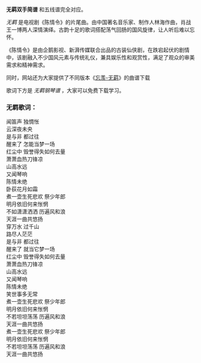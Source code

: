 

**无羁双手简谱** 和五线谱完全对应。

_无羁_ 是电视剧《陈情令》的片尾曲。由中国著名音乐家、制作人林海作曲，肖战王一博两人深情演绎。古韵十足的歌词搭配荡气回肠的国风旋律，让人听后难以忘怀。

《陈情令》是由企鹅影视、新湃传媒联合出品的古装仙侠剧，在跌宕起伏的剧情中，该剧融入不少国风元素与传统礼仪，兼具娱乐性和观赏性，满足了观众的审美需求和精神需求。

同时，网站还为大家提供了不同版本《[忘羡-无羁](Music-10620-忘羡-无羁-陈情令主题曲.html "忘羡-无羁")》的曲谱下载

歌词下方是 _无羁钢琴谱_ ，大家可以免费下载学习。

### 无羁歌词：

闻笛声 独惆怅  
云深夜未央  
是与非 都过往  
醒来了 怎能当梦一场  
红尘中 毁誉得失如何去量  
萧萧血热刀锋凉  
山高水远  
又闻琴响  
陈情未绝  
卧荻花月如霜  
煮一壶生死悲欢 祭少年郎  
明月依旧何来怅惘  
不如潇潇洒洒 历遍风和浪  
天涯一曲共悠扬  
穿万水 过千山  
路尽人茫茫  
是与非 都过往  
醒来了 就当它梦一场  
红尘中 毁誉得失如何去量  
萧萧血热刀锋凉  
山高水远  
又闻琴响  
陈情未绝  
笑世事多无常  
煮一壶生死悲欢 祭少年郎  
明月依旧何来怅惘  
不若坦坦荡荡 历遍风和浪  
天涯一曲共悠扬  
煮一壶生死悲欢 祭少年郎  
明月依旧何来怅惘  
不若坦坦荡荡 历遍风和浪  
天涯一曲共悠扬

